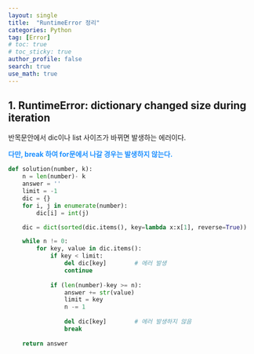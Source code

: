 ```yaml
---
layout: single  
title:  "RuntimeError 정리"
categories: Python
tag: [Error]
# toc: true
# toc_sticky: true
author_profile: false
search: true
use_math: true
---
```


## 1. RuntimeError: dictionary changed size during iteration

반목문안에서 dic이나 list 사이즈가 바뀌면 발생하는 에러이다.

**<span style="color:dodgerblue">다만, break 하여 for문에서 나갈 경우는 발생하지 않는다.</span>**

```python
def solution(number, k):
    n = len(number)- k
    answer = ''
    limit = -1
    dic = {}
    for i, j in enumerate(number):
        dic[i] = int(j)

    dic = dict(sorted(dic.items(), key=lambda x:x[1], reverse=True))

    while n != 0:
        for key, value in dic.items():
            if key < limit:
                del dic[key]        # 에러 발생
                continue
                
            if (len(number)-key >= n):
                answer += str(value)
                limit = key
                n -= 1
                
                del dic[key]        # 에러 발생하지 않음
                break
                
    return answer
```